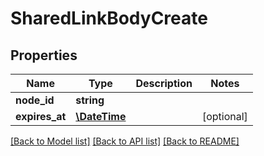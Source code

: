 # SharedLinkBodyCreate

## Properties
Name | Type | Description | Notes
------------ | ------------- | ------------- | -------------
**node_id** | **string** |  | 
**expires_at** | [**\DateTime**](\DateTime.md) |  | [optional] 

[[Back to Model list]](../README.md#documentation-for-models) [[Back to API list]](../README.md#documentation-for-api-endpoints) [[Back to README]](../README.md)


